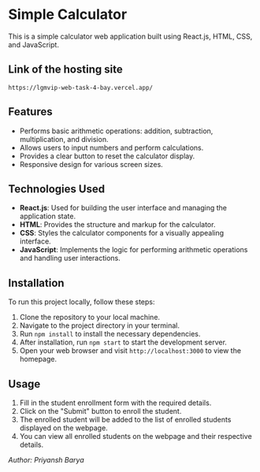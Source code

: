 # Simple Calculator

This is a simple calculator web application built using React.js, HTML, CSS, and JavaScript.

## Link of the hosting site
    https://lgmvip-web-task-4-bay.vercel.app/

## Features

- Performs basic arithmetic operations: addition, subtraction, multiplication, and division.
- Allows users to input numbers and perform calculations.
- Provides a clear button to reset the calculator display.
- Responsive design for various screen sizes.

## Technologies Used

- **React.js**: Used for building the user interface and managing the application state.
- **HTML**: Provides the structure and markup for the calculator.
- **CSS**: Styles the calculator components for a visually appealing interface.
- **JavaScript**: Implements the logic for performing arithmetic operations and handling user interactions.

## Installation
To run this project locally, follow these steps:
1. Clone the repository to your local machine.
2. Navigate to the project directory in your terminal.
3. Run `npm install` to install the necessary dependencies.
4. After installation, run `npm start` to start the development server.
5. Open your web browser and visit `http://localhost:3000` to view the homepage.


## Usage
1. Fill in the student enrollment form with the required details.
2. Click on the "Submit" button to enroll the student.
3. The enrolled student will be added to the list of enrolled students displayed on the webpage.
4. You can view all enrolled students on the webpage and their respective details.


*Author: Priyansh Barya*
